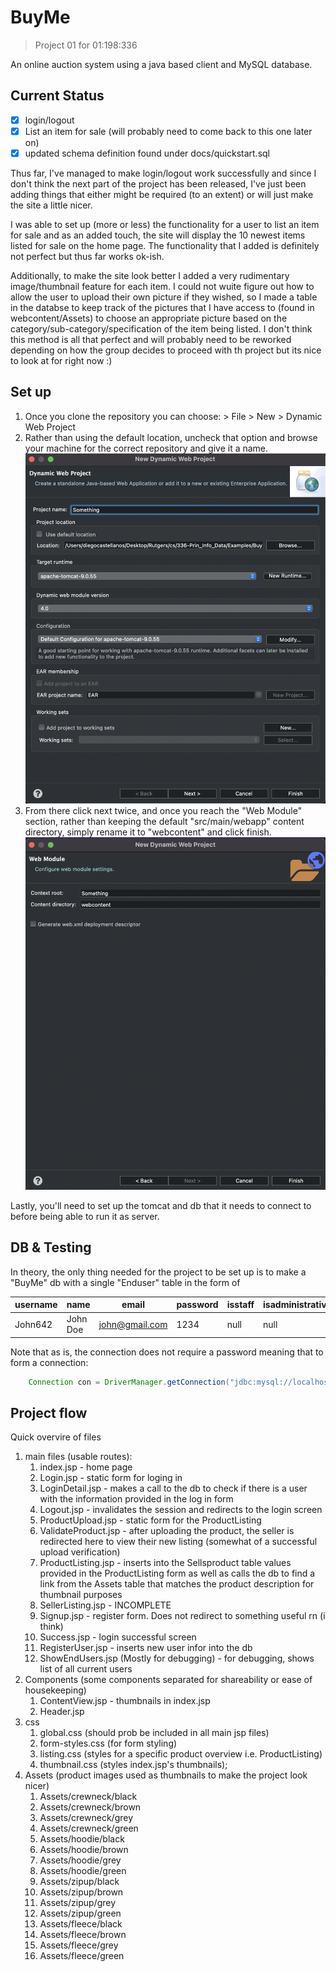 # BuyMe

> Project 01 for 01:198:336

An online auction system using a java based client and MySQL database.

## Current Status

- [x] login/logout
- [x] List an item for sale (will probably need to come back to this one later on)
- [x] updated schema definition found under docs/quickstart.sql

Thus far, I've managed to make login/logout work successfully and since I don't think the next part of the project has been released, I've just been adding things that either might be required (to an extent) or will just make the site a little nicer.

I was able to set up (more or less) the functionality for a user to list an item for sale and as an added touch, the site will display the 10 newest items listed for sale on the home page. The functionality that I added is definitely not perfect but thus far works ok-ish.

Additionally, to make the site look better I added a very rudimentary image/thumbnail feature for each item. I could not wuite figure out how to allow the user to upload their own picture if they wished, so I made a table in the databse to keep track of the pictures that I have access to (found in webcontent/Assets) to choose an appropriate picture based on the category/sub-category/specification of the item being listed. I don't think this method is all that perfect and will probably need to be reworked depending on how the group decides to proceed with th project but its nice to look at for right now :)

## Set up

1. Once you clone the repository you can choose: > File > New > Dynamic Web Project
1. Rather than using the default location, uncheck that option and browse your machine for the correct repository and give it a name. ![Step 1](/docs/step1.png)
1. From there click next twice, and once you reach the "Web Module" section, rather than keeping the default "src/main/webapp" content directory, simply rename it to "webcontent" and click finish. ![Step 2](/docs/step2.png)

Lastly, you'll need to set up the tomcat and db that it needs to connect to before being able to run it as server.

## DB & Testing

In theory, the only thing needed for the project to be set up is to make a "BuyMe" db with a single "Enduser" table in the form of

| username | name     | email          | password | isstaff | isadministrative | username | isbuyer |
| -------- | -------- | -------------- | -------- | ------- | ---------------- | -------- | ------- |
| John642  | John Doe | john@gmail.com | 1234     | null    | null             | null     | null    |

Note that as is, the connection does not require a password meaning that to form a connection:

```java
	Connection con = DriverManager.getConnection("jdbc:mysql://localhost:3306/BuyMe","root", "");
```

## Project flow

Quick overvire of files

1. main files (usable routes):
   1. index.jsp - home page
   1. Login.jsp - static form for loging in
   1. LoginDetail.jsp - makes a call to the db to check if there is a user with the information provided in the log in form
   1. Logout.jsp - invalidates the session and redirects to the login screen
   1. ProductUpload.jsp - static form for the ProductListing
   1. ValidateProduct.jsp - after uploading the product, the seller is redirected here to view their new listing (somewhat of a successful upload verification)
   1. ProductListing.jsp - inserts into the Sellsproduct table values provided in the ProductListing form as well as calls the db to find a link from the Assets table that matches the product description for thumbnail purposes
   1. SellerListing.jsp - INCOMPLETE
   1. Signup.jsp - register form. Does not redirect to something useful rn (i think)
   1. Success.jsp - login successful screen
   1. RegisterUser.jsp - inserts new user infor into the db
   1. ShowEndUsers.jsp (Mostly for debugging) - for debugging, shows list of all current users
1. Components (some components separated for shareability or ease of housekeeping)
   1. ContentView.jsp - thumbnails in index.jsp
   1. Header.jsp
1. css
   1. global.css (should prob be included in all main jsp files)
   1. form-styles.css (for form styling)
   1. listing.css (styles for a specific product overview i.e. ProductListing)
   1. thumbnail.css (styles index.jsp's thumbnails);
1. Assets (product images used as thumbnails to make the project look nicer)
   1. Assets/crewneck/black
   1. Assets/crewneck/brown
   1. Assets/crewneck/grey
   1. Assets/crewneck/green
   1. Assets/hoodie/black
   1. Assets/hoodie/brown
   1. Assets/hoodie/grey
   1. Assets/hoodie/green
   1. Assets/zipup/black
   1. Assets/zipup/brown
   1. Assets/zipup/grey
   1. Assets/zipup/green
   1. Assets/fleece/black
   1. Assets/fleece/brown
   1. Assets/fleece/grey
   1. Assets/fleece/green
